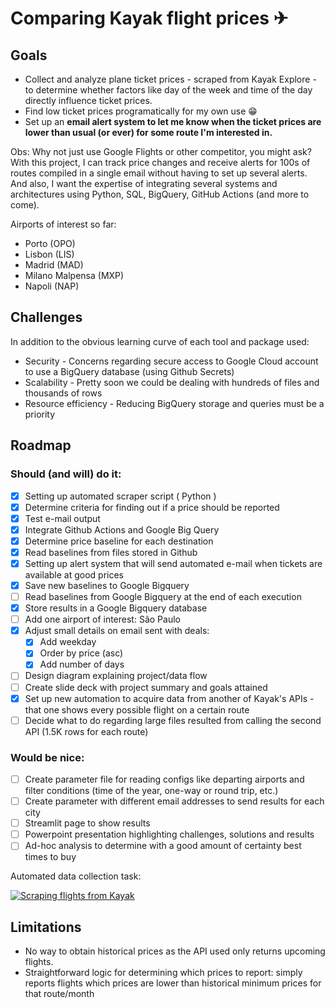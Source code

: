 # Comparing Kayak flight prices ✈

## Goals
- Collect and analyze plane ticket prices - scraped from Kayak Explore - to determine whether factors like day of the week and time of the day directly influence ticket prices.  
- Find low ticket prices programatically for my own use 😁
- Set up an **email alert system to let me know when the ticket prices are lower than usual (or ever) for some route I'm interested in.**

Obs: Why not just use Google Flights or other competitor, you might ask? With this project, I can track price changes and receive alerts for 100s of routes compiled in a single email without having to set up several alerts. And also, I want the expertise of integrating several systems and architectures using Python, SQL, BigQuery, GitHub Actions (and more to come).

Airports of interest so far:
- Porto (OPO)
- Lisbon (LIS)
- Madrid (MAD)
- Milano Malpensa (MXP)
- Napoli (NAP)

## Challenges
In addition to the obvious learning curve of each tool and package used:
- Security - Concerns regarding secure access to Google Cloud account to use a BigQuery database (using Github Secrets)
- Scalability - Pretty soon we could be dealing with hundreds of files and thousands of rows
- Resource efficiency - Reducing BigQuery storage and queries must be a priority

## Roadmap
### Should (and will) do it:

- [x] Setting up automated scraper script ( Python )  
- [x] Determine criteria for finding out if a price should be reported
- [x] Test e-mail output
- [x] Integrate Github Actions and Google Big Query
- [x] Determine price baseline for each destination
- [x] Read baselines from files stored in Github 
- [x] Setting up alert system that will send automated e-mail when tickets are available at good prices
- [x] Save new baselines to Google Bigquery
- [ ] Read baselines from Google Bigquery at the end of each execution
- [x] Store results in a Google Bigquery database
- [ ] Add one airport of interest: São Paulo
- [x] Adjust small details on email sent with deals:
   - [x] Add weekday
   - [x] Order by price (asc)
   - [x] Add number of days
- [ ] Design diagram explaining project/data flow
- [ ] Create slide deck with project summary and goals attained
- [x] Set up new automation to acquire data from another of Kayak's APIs - that one shows every possible flight on a certain route
- [ ] Decide what to do regarding large files resulted from calling the second API (1.5K rows for each route)

### Would be nice:
- [ ] Create parameter file for reading configs like departing airports and filter conditions (time of the year, one-way or round trip, etc.)
- [ ] Create parameter with different email addresses to send results for each city
- [ ] Streamlit page to show results
- [ ] Powerpoint presentation highlighting challenges, solutions and results
- [ ] Ad-hoc analysis to determine with a good amount of certainty best times to buy

Automated data collection task:  

[![Scraping flights from Kayak](https://github.com/rafabelokurows/scrapingKayak/actions/workflows/scrape.yml/badge.svg)](https://github.com/rafabelokurows/scrapingKayak/actions/workflows/scrape.yml)


## Limitations
- No way to obtain historical prices as the API used only returns upcoming flights.
- Straightforward logic for determining which prices to report: simply reports flights which prices are lower than historical minimum prices for that route/month
